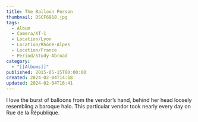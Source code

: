 ```yaml
---
title: The Balloon Person
thumbnail: DSCF6918.jpg
tags:
  - Album
  - Camera/XT-1
  - Location/Lyon
  - Location/Rhône-Alpes
  - Location/France
  - Period/Study-Abroad
category:
  - "[[Albums]]"
published: 2015-05-15T00:00:00
created: 2024-02-04T14:18
updated: 2024-02-04T16:41
---
```

I love the burst of balloons from the vendor’s hand, behind her head loosely resembling a baroque halo. This particular vendor took nearly every day on Rue de la République.
